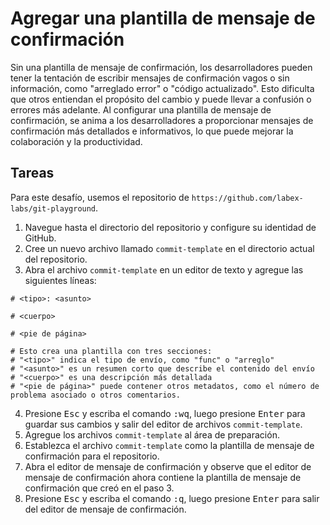 # Agregar una plantilla de mensaje de confirmación

Sin una plantilla de mensaje de confirmación, los desarrolladores pueden tener la tentación de escribir mensajes de confirmación vagos o sin información, como "arreglado error" o "código actualizado". Esto dificulta que otros entiendan el propósito del cambio y puede llevar a confusión o errores más adelante. Al configurar una plantilla de mensaje de confirmación, se anima a los desarrolladores a proporcionar mensajes de confirmación más detallados e informativos, lo que puede mejorar la colaboración y la productividad.

## Tareas

Para este desafío, usemos el repositorio de `https://github.com/labex-labs/git-playground`.

1. Navegue hasta el directorio del repositorio y configure su identidad de GitHub.
2. Cree un nuevo archivo llamado `commit-template` en el directorio actual del repositorio.
3. Abra el archivo `commit-template` en un editor de texto y agregue las siguientes líneas:

```shell
# <tipo>: <asunto>

# <cuerpo>

# <pie de página>

# Esto crea una plantilla con tres secciones:
# "<tipo>" indica el tipo de envío, como "func" o "arreglo"
# "<asunto>" es un resumen corto que describe el contenido del envío
# "<cuerpo>" es una descripción más detallada
# "<pie de página>" puede contener otros metadatos, como el número de problema asociado o otros comentarios.
```

4. Presione <kbd>Esc</kbd> y escriba el comando <kbd>:wq</kbd>, luego presione <kbd>Enter</kbd> para guardar sus cambios y salir del editor de archivos `commit-template`.
5. Agregue los archivos `commit-template` al área de preparación.
6. Establezca el archivo `commit-template` como la plantilla de mensaje de confirmación para el repositorio.
7. Abra el editor de mensaje de confirmación y observe que el editor de mensaje de confirmación ahora contiene la plantilla de mensaje de confirmación que creó en el paso 3.
8. Presione <kbd>Esc</kbd> y escriba el comando <kbd>:q</kbd>, luego presione <kbd>Enter</kbd> para salir del editor de mensaje de confirmación.
